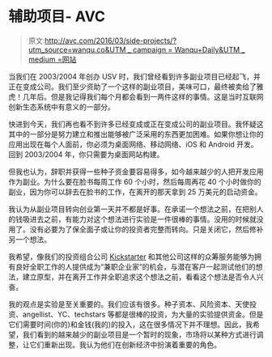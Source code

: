 # 辅助项目- AVC

> 原文:[http://avc.com/2016/03/side-projects/?utm_source=wanqu.co&UTM _ campaign = Wanqu+Daily&UTM _ medium =网站](http://avc.com/2016/03/side-projects/?utm_source=wanqu.co&utm_campaign=Wanqu+Daily&utm_medium=website)

当我们在 2003/2004 年创办 USV 时，我们曾经看到许多副业项目已经起飞，并正在变成公司。我们至少资助了一个这样的副业项目，美味可口，最终被卖给了雅虎！几年后。但是我记得我们每个月都会看到一两件这样的事情。这是当时互联网创新生态系统中有意义的一部分。

快进到今天，我们再也看不到许多已经变成或正在变成公司的副业项目。我怀疑这其中的一部分是努力建立和推出能够被广泛采用的东西更加困难。如果你想让你的应用出现在每个人面前，你必须为桌面网络、移动网络、iOS 和 Android 开发。回到 2003/2004 年，你只需要为桌面网站构建。

但我也认为，辞职并获得一些种子资金要容易得多，如今越来越少的人把开发应用作为副业。为什么要在脸书每周工作 60 个小时，然后每周再花 40 个小时做你的副业，因为你可以辞去在脸书的工作，在离开的那天拿到 25 万美元的启动资金。

我认为从副业项目转向创业第一天并不都是好事。在承诺一个想法之前，在把别人的钱吸进去之前，有能力对这个想法进行实验是一件很棒的事情。没用的时候就没用了。没有必要为了保全面子或让你的投资者完整而转向。只是关闭它，然后修补另一个想法。

我希望，像我们的投资组合公司 [Kickstarter](https://www.kickstarter.com/) 和其他公司这样的众筹服务能够为拥有良好全职工作的人提供成为“兼职企业家”的机会，与潜在客户一起测试他们的想法，建立原型，并在离开工作并全职追求这个想法之前，看看这个想法是否令人兴奋。

我的观点是实验是至关重要的。我们应该有很多。种子资本、风险资本、天使投资、angellist、YC、techstars 等都是很棒的投资，为大量的实验提供资金。但是它们需要时间(你的)和金钱(我的)的投入，这在很多情况下并不理想。因此，我希望，我们看到的越来越少的副业项目是一个暂时的现象，市场将以某种方式进行调整，让它们重新出现。我认为他们在创新经济中扮演着重要的角色。